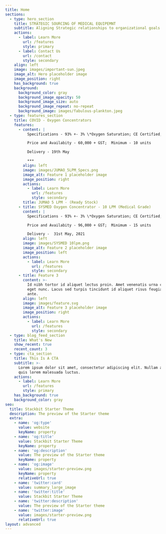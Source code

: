 ```yaml
---
title: Home
sections:
  - type: hero_section
    title: STRATEGIC SOURCING OF MEDICAL EQUIPEMNT
    subtitle: Aligning Strategic relationships to organizational goals
    actions:
      - label: Learn More
        url: /features
        style: primary
      - label: Contact Us
        url: /contact
        style: secondary
    align: left
    image: images/important-sun.jpeg
    image_alt: Hero placeholder image
    image_position: right
    has_background: true
    background:
      background_color: gray
      background_image_opacity: 50
      background_image_size: auto
      background_image_repeat: no-repeat
      background_image: images/fabulous-plankton.jpeg
  - type: features_section
    title: COVID - Oxygen Concentrators
    features:
      - content: |
          Specifications - 93% +- 3% \*Oxygen Saturation; CE Certified;

          Price and Availabity - 60,000 + GST;  Minimum - 10 units

          Delivery - 19th May 

          ***
        align: left
        image: images/JUMAO_5LPM_Specs.png
        image_alt: Feature 1 placeholder image
        image_position: right
        actions:
          - label: Learn More
            url: /features
            style: secondary
        title: JUMAO 5 LPM - (Ready Stock)
      - title: SYSMED Oxygen Concentrator - 10 LPM (Medical Grade)
        content: |
          Specifications - 93% +- 3% \*Oxygen Saturation; CE Certified;

          Price and Availabity - 96,000 + GST;  Minimum - 15 units

          Delivery -  31st May, 2021
        align: left
        image: images/SYSMED 10lpm.png
        image_alt: Feature 2 placeholder image
        image_position: left
        actions:
          - label: Learn More
            url: /features
            style: secondary
      - title: Feature 3
        content: >-
          Id nibh tortor id aliquet lectus proin. Amet venenatis urna cursus
          eget nunc. Lacus sed turpis tincidunt id aliquet risus feugiat in
          ante.
        align: left
        image: images/feature.svg
        image_alt: Feature 3 placeholder image
        image_position: right
        actions:
          - label: Learn More
            url: /features
            style: secondary
  - type: blog_feed_section
    title: What's New
    show_recent: true
    recent_count: 3
  - type: cta_section
    title: This Is A CTA
    subtitle: >-
      Lorem ipsum dolor sit amet, consectetur adipiscing elit. Nullam a metus
      quis lorem malesuada luctus.
    actions:
      - label: Learn More
        url: /features
        style: primary
    has_background: true
    background_color: gray
seo:
  title: Stackbit Starter Theme
  description: The preview of the Starter theme
  extra:
    - name: 'og:type'
      value: website
      keyName: property
    - name: 'og:title'
      value: Stackbit Starter Theme
      keyName: property
    - name: 'og:description'
      value: The preview of the Starter theme
      keyName: property
    - name: 'og:image'
      value: images/starter-preview.png
      keyName: property
      relativeUrl: true
    - name: 'twitter:card'
      value: summary_large_image
    - name: 'twitter:title'
      value: Stackbit Starter Theme
    - name: 'twitter:description'
      value: The preview of the Starter theme
    - name: 'twitter:image'
      value: images/starter-preview.png
      relativeUrl: true
layout: advanced
---
```

